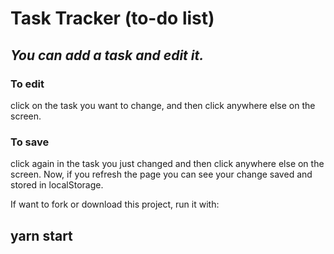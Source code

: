 <h1>Task Tracker (to-do list)</h1>
<h2><em>You can add a task and edit it.</em></h2>
<h3>To edit</h3> 
<p>click on the task you want to change, and then click anywhere else on the screen. 
<h3>To save</h3> 
click again in the task you just changed and then click anywhere else on the screen.
Now, if you refresh the page you can see your change saved and stored in localStorage.</p>

If want to fork or download this project, run it with:
## yarn start
